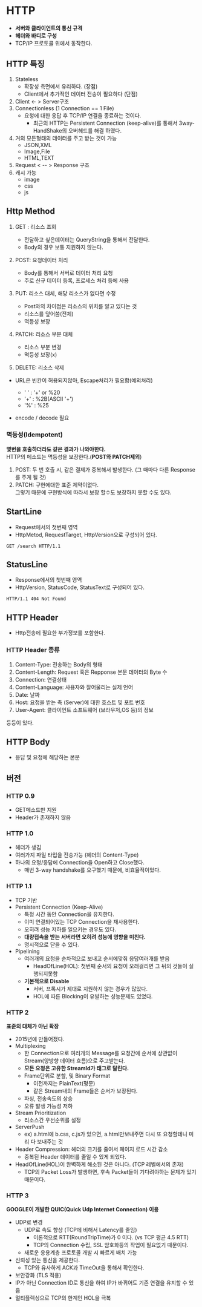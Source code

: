 # HTTP
- **서버와 클라이언트의 통신 규격**<br>
- **헤더와 바디로 구성**
- TCP/IP 프로토콜 위에서 동작한다.

## HTTP 특징
1. Stateless
    - 확장성 측면에서 유리하다. (장점)
    - Client에서 추가적인 데이터 전송이 필요하다 (단점)
2. Client <- > Server구조 
3. Connectionless (1 Connection == 1 File)
   - 요청에 대한 응답 후 TCP/IP 연결을 종료하는 것이다.
     - 최근의 HTTP는 Persistent Connection (keep-alive)를 통해서 3way-HandShake의 오버헤드를 해결 하였다.
4. 거의 모든형태의 데이터를 주고 받는 것이 가능
    - JSON,XML
    - Image,File
    - HTML,TEXT
5. Request <  -- > Response 구조
6. 캐시 가능 
   - image
   - css
   - js


## Http Method
1. GET : 리소스 조회<br>
    - 전달하고 싶은데이터는 QueryString을 통해서 전달한다.
    - Body의 경우 보통 지원하지 않는다. 
  
2. POST: 요청데이터 처리
    - Body를 통해서 서버로 데이터 처리 요청
    - 주로 신규 데이터 등록, 프로세스 처리 등에 사용
3. PUT: 리소스 대체, 해당 리소스가 없다면 수정 
    - Post와의 차이점은 리소스의 위치를 알고 있다는 것
    - 리소스를 덮어씀(전체)
    - 멱등성 보장
4. PATCH: 리소스 부분 대체
    - 리소스 부분 변경 
    - 멱등성 보장(x)
5. DELETE: 리소스 삭제

- URL은 빈칸이 허용되지않아, Escape처리가 필요함(예외처리)
  - ' ' : '+' or %20
  - '+' : %2B(ASCII '+')
  - '%' : %25
    
- encode / decode 필요

### 멱등성(Idempotent)
**몇번을 호출하더라도 같은 결과가 나와야한다.**<br>
HTTP의 메소드는 멱등성을 보장한다.(**POST와 PATCH제외**)

1. POST: 두 번 호출 시, 같은 결제가 중복해서 발생한다. (그 때마다 다른 Response를 주게 될 것)
2. PATCH: 구현에대한 표준 제약이없다.<br>그렇기 때문에 구현방식에 따라서 보장 할수도 보장하지 못할 수도 있다.

## StartLine
- Request에서의 첫번째 영역
- HttpMetod, RequestTarget, HttpVersion으로 구성되어 있다.
```text
GET /search HTTP/1.1
```
## StatusLine
- Response에서의 첫번째 영역
- HttpVersion, StatusCode, StatusText로 구성되어 있다.
```text
HTTP/1.1 404 Not Found
```

## HTTP Header 
- Http전송에 필요한 부가정보를 포함한다.
### HTTP Header 종류
1. Content-Type: 전송하는 Body의 형태
2. Content-Length: Request 혹은 Repponse 본문 데이터의 Byte 수
3. Connection: 연결상태 
4. Content-Language: 사용자와 잘어울리는 실제 언어
5. Date: 날짜
6. Host: 요청을 받는 측 (Server)에 대한 호스트 및 포트 번호
7. User-Agent: 클라이언트 소프트웨어 (브라우저,OS 등)의 정보<br>


등등이 있다.

## HTTP  Body
- 응답 및 요청에 해당하는 본문 

## 버전
### HTTP 0.9
- GET메소드만 지원
- Header가 존재하지 않음

### HTTP 1.0
- 헤더가 생김
- 여러가지 파일 타입을 전송가능 (헤더의 Content-Type)
- 하나의 요청/응답에 Connection을 Open하고 Close했다.
  - 매번 3-way handshake를 요구했기 때문에, 비효율적이었다.

### HTTP 1.1
- TCP 기반
- Persistent Connection (Keep-Alive)
  - 특정 시간 동안 Connection을 유지한다.
  - 이미 연결되어있는 TCP Connection을 재사용한다.
  - 오히려 성능 저하를 일으키는 경우도 있다.
  - **대량접속을 받는 서버라면 오히려 성능에 영향을 미친다.**
  - 명시적으로 닫을 수 있다.
- Pipelining 
  - 여러개의 요청을 순차적으로 보내고 순서에맞춰 응답여러개를 받음
    - HeadOfLine(HOL): 첫번째 순서의 요청이 오래걸리면 그 뒤의 것들이 실행되지못함
  - **기본적으로 Disable**
    - 서버, 프록시가 제대로 지원하지 않는 경우가 많았다.
    - HOL에 따른 Blocking이 유발하는 성능문제도 있었다.
### HTTP 2
**표준의 대체가 아닌 확장**
- 2015년에 만들어졌다.
- Multiplexing
  - 한 Connection으로 여러개의 Message를 요청간에 순서에 상관없이 Stream(양방향 데이터 흐름)으로 주고받는다.
  - **모든 요청은 고유한 StreamId가 태그로 달린다.**
  - Frame단위로 분할, 및 Binary Format
    - 이전까지는 PlainText(평문)
    - 같은 Stream내의 Frame들은 순서가 보장된다.
  - 파싱, 전송속도의 상승
  - 오류 발생 가능성 저하
- Stream Prioritization
  - 리소스간 우선순위를 설정
- ServerPush
  - ex) a.html에 b.css, c.js가 있으면, a.html만보내주면 다시 또 요청할테니 미리 다 보내주는 것 
- Header Compression: 헤더의 크기를 줄여서 페이지 로드 시간 감소
  - 중복된 Header 데이터를 줄일 수 있게 되었다.
- HeadOfLine(HOL)이 완벽하게 해소된 것은 아니다. (TCP 레벨에서의 존재)
  - TCP의 Packet Loss가 발생하면, 후속 Packet들이 기다려야하는 문제가 있기 때문이다.

### HTTP 3
**GOOGLE이 개발한 QUIC(Quick Udp Internet Connection) 이용**

- UDP로 변경
  - UDP로 속도 향상 (TCP에 비해서 Latency를 줄임)
    - 이론적으로 RTT(RoundTripTime)가 0 이다. (vs TCP 평균 4.5 RTT)
    - TCP의 Connection 수립, SSL 암호화등의 작업이 필요없기 때문이다.
  - 새로운 응용계층 프로토콜 개발 시 빠르게 배치 가능 
- 신뢰성 있는 통신을 제공한다.
  - TCP와 유사하게 ACK과 TimeOut을 통해서 확인한다.
- 보안강화 (TLS 적용)
- IP가 아닌 Connection ID로 통신을 하여 IP가 바뀌어도 기존 연결을 유지할 수 있음
- 멀티플렉싱으로 TCP의 한계인 HOL을 극복